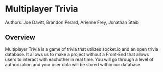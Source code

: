# Multiplayer Trivia

 Authors: Joe Davitt, Brandon Perard, Arienne Frey, Jonathan Staib
 
 ## Overview
 
  Multiplayer Trivia is a game of trivia that utilizes socket.io and an open trivia database. It allows us to make a project without a Front-End that allows users to interact with eachother in real time. You will go through a level of authorization and your user data will be stored within our database.
